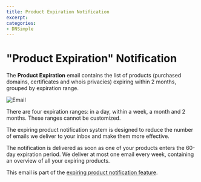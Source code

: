 ```yaml
---
title: Product Expiration Notification
excerpt: 
categories:
- DNSimple
---
```


# "Product Expiration" Notification

The **Product Expiration** email contains the list of products (purchased domains, certificates and whois privacies) expiring within 2 months, grouped by expiration range.

![Email](http://f.cl.ly/items/0s0s093n1T2m3h3w3d0v/notifications-expiring.png)

There are four expiration ranges: in a day, within a week, a month and 2 months. These ranges cannot be customized.

The expiring product notification system is designed to reduce the number of emails we deliver to your inbox and make them more effective.

The notification is delivered as soon as one of your products enters the 60-day expiration period. We deliver at most one email every week, containing an overview of all your expiring products.

This email is part of the [expiring product notification feature](/articles/expiring-product-email-notifications).

